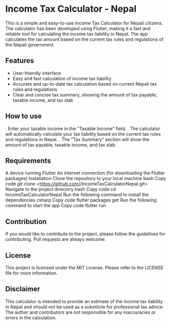 # Income Tax Calculator - Nepal
This is a simple and easy-to-use Income Tax Calculator for Nepali citizens. The calculator has been developed using Flutter, making it a fast and reliable tool for calculating the income tax liability in Nepal. The app calculates the tax amount based on the current tax rules and regulations of the Nepali government.

## Features
- User-friendly interface
- Easy and fast calculation of income tax liability
- Accurate and up-to-date tax calculation based on current Nepali tax rules and regulations
- Clear and concise tax summary, showing the amount of tax payable, taxable income, and tax slab
## How to use
. Enter your taxable income in the "Taxable Income" field.
. The calculator will automatically calculate your tax liability based on the current tax rules and regulations in Nepal.
. The "Tax Summary" section will show the amount of tax payable, taxable income, and tax slab.
## Requirements
A device running Flutter
An internet connection (for downloading the Flutter packages)
Installation
Clone the repository to your local machine
bash
Copy code
git clone <https://github.com/<username>/IncomeTaxCalculatorNepal.git>
Navigate to the project directory
bash
Copy code
cd IncomeTaxCalculatorNepal
Run the following command to install the dependencies
csharp
Copy code
flutter packages get
Run the following command to start the app
Copy code
flutter run
## Contribution
If you would like to contribute to the project, please follow the guidelines for contributing. Pull requests are always welcome.

## License
This project is licensed under the MIT License. Please refer to the LICENSE file for more information.

## Disclaimer
This calculator is intended to provide an estimate of the income tax liability in Nepal and should not be used as a substitute for professional tax advice. The author and contributors are not responsible for any inaccuracies or errors in the calculation.
